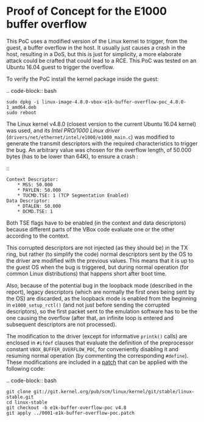 # Proof of Concept for the E1000 buffer overflow

This PoC uses a modified version of the Linux kernel to trigger, from the guest, a buffer overflow in the host. It usually just causes a crash in the host, resulting in a DoS, but this is just for simplicity, a more elaborate attack could be crafted that could lead to a RCE. This PoC was tested on an Ubuntu 16.04 guest to trigger the overflow.

To verify the PoC install the kernel package inside the guest:

.. code-block:: bash

	sudo dpkg -i linux-image-4.8.0-vbox-e1k-buffer-overflow-poc_4.8.0-1_amd64.deb
	sudo reboot

The Linux kernel v4.8.0 (closest version to the current Ubuntu 16.04 kernel) was used, and its *Intel PRO/1000 Linux driver* (``drivers/net/ethernet/intel/e1000/e1000_main.c``) was modified to generate the transmit descriptors with the required characteristics to trigger the bug. An arbitrary value was chosen for the overflow length, of 50.000 bytes (has to be lower than 64K), to ensure a crash :

::

	Context Descriptor:
		* MSS: 50.000
		* PAYLEN: 50.000
		* TUCMD.TSE: 1 (TCP Segmentation Enabled)
	Data Descriptor:
		* DTALEN: 50.000
		* DCMD.TSE: 1

Both TSE flags have to be enabled (in the context and data descriptors) because different parts of the VBox code evaluate one or the other according to the context.

This corrupted descriptors are not injected (as they should be) in the TX ring, but rather (to simplify the code) normal descriptors sent by the OS to the driver are modified with the previous values. This means that it is up to the guest OS when the bug is triggered, but during normal operation (for common Linux distributions) that happens short after boot time.

Also, because of the potential bug in the loopback mode (described in the report), legacy descriptors (which are normally the first ones being sent by the OS) are discarded, as the loopback mode is enabled from the beginning in ``e1000_setup_rctl()`` (and not just before sending the corrupted descriptors), so the first packet sent to the emulation software has to be the one causing the overflow (after that, an infinite loop is entered and subsequent descriptors are not processed).

The modification to the driver (except for informative ``printk()`` calls) are enclosed in ``#ifdef`` clauses that evaluate the definition of the preprocessor constant ``VBOX_BUFFER_OVERFLOW_POC``, for conveniently disabling it and resuming normal operation (by commenting the corresponding ``#define``). These modifications are included in a [patch](./0001-e1k-buffer-overflow-poc.patch) that can be applied with the following code:

.. code-block:: bash

	git clone git://git.kernel.org/pub/scm/linux/kernel/git/stable/linux-stable.git
	cd linux-stable
	git checkout -b e1k-buffer-overflow-poc v4.8
	git apply ../0001-e1k-buffer-overflow-poc.patch
